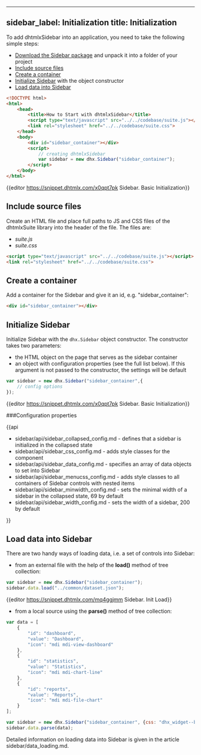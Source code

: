 
---
sidebar_label: Initialization
title: Initialization
---          

To add dhtmlxSidebar into an application, you need to take the following simple steps:

- [Download the Sidebar package](https://dhtmlx.com/docs/products/dhtmlxSuite/download.shtml) and unpack it into a folder of your project
- [Include source files](#includesourcefiles)
- [Create a container](#createacontainer)
- [Initialize Sidebar](#initializesidebar) with the object constructor
- [Load data into Sidebar](#loaddataintosidebar)

~~~html
<!DOCTYPE html>
<html>
    <head>
        <title>How to Start with dhtmlxSidebar</title>         
        <script type="text/javascript" src="../../codebase/suite.js"></script>
        <link rel="stylesheet" href="../../codebase/suite.css">
    </head>
    <body>
        <div id="sidebar_container"></div>
        <script>
            // creating dhtmlxSidebar
            var sidebar = new dhx.Sidebar("sidebar_container");
        </script>
    </body>
</html>
~~~

{{editor	https://snippet.dhtmlx.com/x0qpt7pk	Sidebar. Basic Initialization}}

Include source files
--------------------

Create an HTML file and place full paths to JS and CSS files of the dhtmlxSuite library into the header of the file. The files are:

- *suite.js*
- *suite.css*

~~~html
<script type="text/javascript" src="../../codebase/suite.js"></script>
<link rel="stylesheet" href="../../codebase/suite.css">
~~~

Create a container
-------------------

Add a container for the Sidebar and give it an id, e.g. "sidebar_container":

~~~html
<div id="sidebar_container"></div>
~~~

Initialize Sidebar
---------------------

Initialize Sidebar with the `dhx.Sidebar` object constructor. The constructor takes two parameters:

- the HTML object on the page that serves as the sidebar container
- an object with configuration properties (see the full list below). If this argument is not passed to the constructor, the settings will be default

~~~js
var sidebar = new dhx.Sidebar("sidebar_container",{
	// config options
});
~~~

{{editor	https://snippet.dhtmlx.com/x0qpt7pk	Sidebar. Basic Initialization}}

###Configuration properties

{{api

- sidebar/api/sidebar_collapsed_config.md - defines that a sidebar is initialized in the collapsed state
- sidebar/api/sidebar_css_config.md - adds style classes for the component
- sidebar/api/sidebar_data_config.md - specifies an array of data objects to set into Sidebar 
- sidebar/api/sidebar_menucss_config.md - adds style classes to all containers of Sidebar controls with nested items
- sidebar/api/sidebar_minwidth_config.md - sets the minimal width of a sidebar in the collapsed state, 69 by default
- sidebar/api/sidebar_width_config.md - sets the width of a sidebar, 200 by default

}}

Load data into Sidebar
------------------

There are two handy ways of loading data, i.e. a set of controls into Sidebar:

- from an external file with the help of the **load()** method of tree collection:

~~~js
var sidebar = new dhx.Sidebar("sidebar_container");
sidebar.data.load("../common/dataset.json");
~~~

{{editor	https://snippet.dhtmlx.com/mq4ggjmm	Sidebar. Init Load}}

- from a local source using the **parse()** method of tree collection:

~~~js
var data = [
    {
        "id": "dashboard",
        "value": "Dashboard",
        "icon": "mdi mdi-view-dashboard"
    },
    {
        "id": "statistics",
        "value": "Statistics",
        "icon": "mdi mdi-chart-line"
    },
    {
        "id": "reports",
        "value": "Reports",
        "icon": "mdi mdi-file-chart"
    }
];

var sidebar = new dhx.Sidebar("sidebar_container", {css: "dhx_widget--border_right" });
sidebar.data.parse(data);
~~~

Detailed information on loading data into Sidebar is given in the article sidebar/data_loading.md.




